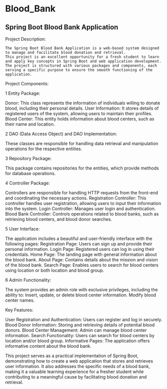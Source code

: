 # Blood_Bank

## Spring Boot Blood Bank Application

Project Description:
```
The Spring Boot Blood Bank Application is a web-based system designed to manage and facilitate blood donation and retrieval.
This project is an excellent opportunity for a fresh student to learn and apply key concepts in Spring Boot and web application development. 
The project is structured with various packages and components, each serving a specific purpose to ensure the smooth functioning of the application.
```
Project Components:

1 Entity Package:

Donor: This class represents the information of individuals willing to donate blood, including their personal details.
User Information: It stores details of registered users of the system, allowing users to maintain their profiles.
Blood Center: This entity holds information about blood centers, such as their name and location.

2 DAO (Data Access Object) and DAO Implementation:

These classes are responsible for handling data retrieval and manipulation operations for the respective entities.

3 Repository Package:

This package contains repositories for the entities, which provide methods for database operations.
 
4 Controller Package:

Controllers are responsible for handling HTTP requests from the front-end and coordinating the necessary actions.
Registration Controller: This controller handles user registration, allowing users to input their information into the system.
Login Controller: Manages user login and authentication.
Blood Bank Controller: Controls operations related to blood banks, such as retrieving blood centers, and blood donor searches.

5 User Interface:

The application includes a beautiful and user-friendly interface with the following pages:
Registration Page: Users can sign up and provide their personal information.
Login Page: Registered users can log in using their credentials.
Home Page: The landing page with general information about the blood bank.
About Page: Contains details about the mission and vision of the blood bank.
Search Page: Enables users to search for blood centers using location or both location and blood group.

6 Admin Functionality:

The system provides an admin role with exclusive privileges, including the ability to:
Insert, update, or delete blood center information.
Modify blood center names.

Key Features:

User Registration and Authentication: Users can register and log in securely.
Blood Donor Information: Storing and retrieving details of potential blood donors.
Blood Center Management: Admin can manage blood center information.
Search Functionality: Users can search for blood centers by location and/or blood group.
Informative Pages: The application offers informative content about the blood bank.

This project serves as a practical implementation of Spring Boot, demonstrating how to create a web application that stores and retrieves user information.
It also addresses the specific needs of a blood bank, making it a valuable learning experience for a fresher student while contributing to a meaningful cause by facilitating blood donation and retrieval.
